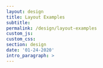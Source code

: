 ```yaml
---
layout: design
title: Layout Examples
subtitle:
permalink: /design/layout-examples
custom_js:
custom_css:
section: design
date: '01-24-2020'
intro_paragraph: >
---
```

